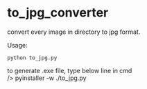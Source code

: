 # to_jpg_converter
convert every image in directory to jpg format.

Usage:  
~~~
python to_jpg.py
~~~
to generate .exe file, type below line in cmd  
/> pyinstaller -w ./to_jpg.py
